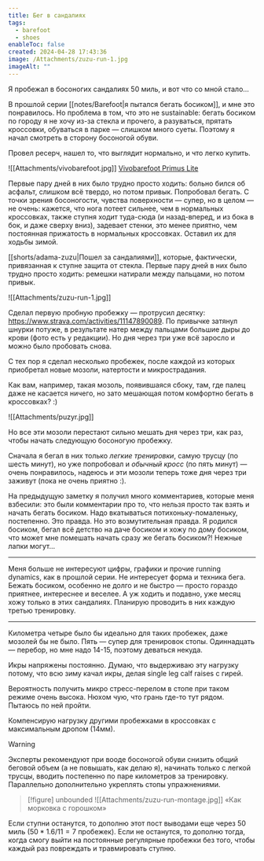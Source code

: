 ```yaml
---
title: Бег в сандалиях
tags:
  - barefoot
  - shoes
enableToc: false
created: 2024-04-28 17:43:36
image: /Attachments/zuzu-run-1.jpg
imageAlt: ""
---
```

Я пробежал в босоногих сандалиях 50 миль, и вот что со мной стало...

В прошлой серии [[notes/Barefoot|я пытался бегать босиком]], и мне это понравилось. Но проблема в том, что это не sustainable: бегать босиком по городу я не хочу из-за стекла и прочего, а разуваться, прятать кроссовки, обуваться в парке — слишком много суеты. Поэтому я начал смотреть в сторону босоногой обуви.

Провел ресерч, нашел то, что выглядит нормально, и что легко купить. 

![[Attachments/vivobarefoot.jpg]]
[Vivobarefoot Primus Lite](https://www.vivobarefoot.com/us/primus-lite-iii-mens-ss22)

Первые пару дней в них было трудно просто ходить: больно бился об асфальт, слишком всё твердо, но потом привык. Попробовал бегать. С точки зрения босоногости, чувства поверхности — супер, но в целом — не очень: кажется, что нога потеет сильнее, чем в нормальных кроссовках, также ступня ходит туда-сюда (и назад-вперед, и из бока в бок, и даже сверху вниз), задевает стенки, это менее приятно, чем постоянная прижатость в нормальных кроссовках. Оставил их для ходьбы зимой.

[[shorts/adama-zuzu|Пошел за сандалиями]], которые, фактически, привязанная к ступне защита от стекла. Первые пару дней в них было трудно просто ходить: ремешки натирали между пальцами, но потом привык.

![[Attachments/zuzu-run-1.jpg]]

Сделал первую пробную пробежку — протрусил десятку: https://www.strava.com/activities/11147890089. По привычке затянул шнурки потуже, в результате натер между пальцами большие дыры до крови (фото есть у редакции). Но дня через три уже всё заросло и можно было пробовать снова.

С тех пор я сделал несколько пробежек, после каждой из которых приобретал новые мозоли, натертости и микрострадания.

Как вам, например, такая мозоль, появившаяся сбоку, там, где палец даже не касается ничего, но зато мешающая потом комфортно бегать в кроссовках? :) 

![[Attachments/puzyr.jpg]]

Но все эти мозоли перестают сильно мешать дня через три, как раз, чтобы начать следующую босоногую пробежку.

Сначала я бегал в них только *легкие тренировки*, самую трусцу (по шесть минут), но уже попробовал и *обычный кросс* (по пять минут) — очень понравилось, надеюсь и эти мозоли теперь тоже дня через три заживут (пока не очень приятно :).

На предыдущую заметку я получил много комментариев, которые меня взбесили: это были комментарии про то, что нельзя просто так взять и начать бегать босиком. Надо вкатываться потихоньку-помаленьку, постепенно. Это правда. Но это возмутительная правда. Я родился босиком, бегал всё детство на даче босиком и хожу по дому босиком, что может мне помешать начать сразу же бегать босиком?! Нежные лапки могут...

***

Меня больше не интересуют цифры, графики и прочие running dynamics, как в прошлой серии. Не интересует форма и техника бега. Бежать босиком, особенно не долго и не быстро — просто гораздо приятнее, интереснее и веселее. А уж ходить и подавно, уже месяц хожу только в этих сандалиях. Планирую проводить в них каждую третью тренировку.

***

Километра четыре было бы идеально для таких пробежек, даже мозолей бы не было. Пять — супер для тренировок стопы. Одиннадцать — перебор, но мне надо 14-15, поэтому деваться некуда.

Икры напряжены постоянно. Думаю, что выдерживаю эту нагрузку потому, что всю зиму качал икры, делая single leg calf raises с гирей.

Вероятность получить микро стресс-перелом в стопе при таком режиме очень высока. Нюхом чую, что грань где-то тут рядом. Пытаюсь по ней пройти.

Компенсирую нагрузку другими пробежками в кроссовках с максимальным дропом (14мм).

> [!warning]
> Эксперты рекомендуют при вооде босоногой обуви снизить общий беговой объем (а не повышать, как делаю я), начинать только с легкой трусцы, вводить постепенно по паре километров за тренировку. Параллельно дополнительно укреплять стопы упражнениями.

> [!figure] unbounded
> ![[Attachments/zuzu-run-montage.jpg]]
> «Как морковка с горошком»

Если ступни останутся, то дополню этот пост выводами еще через 50 миль ($50*1.6/11 = 7$ пробежек). Если не останутся, то дополню тогда, когда смогу выйти на постоянные регулярные пробежки без того, чтобы каждый раз повреждать и травмировать ступню.
